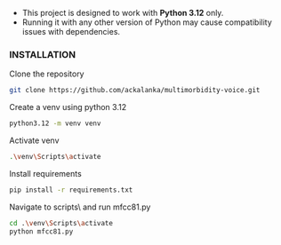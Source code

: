 - This project is designed to work with **Python 3.12** only.
- Running it with any other version of Python may cause compatibility issues with dependencies.

### INSTALLATION

Clone the repository
```bash 
git clone https://github.com/ackalanka/multimorbidity-voice.git
```

Create a venv using python 3.12
```bash
python3.12 -m venv venv
```

Activate venv
```bash
.\venv\Scripts\activate
```
  
Install requirements
```bash
pip install -r requirements.txt
```

Navigate to scripts\ and run mfcc81.py
```bash
cd .\venv\Scripts\activate
python mfcc81.py
```

